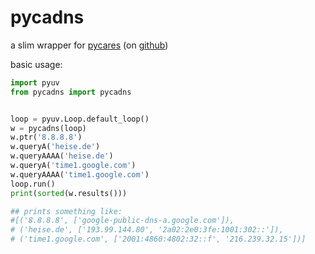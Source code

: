 pycadns
=======

a slim wrapper for [pycares](https://crate.io/packages/pycares/) (on [github](https://github.com/saghul/pycares))

basic usage:
```python
import pyuv
from pycadns import pycadns


loop = pyuv.Loop.default_loop()
w = pycadns(loop)
w.ptr('8.8.8.8')
w.queryA('heise.de')
w.queryAAAA('heise.de')
w.queryA('time1.google.com')
w.queryAAAA('time1.google.com')
loop.run()
print(sorted(w.results()))

## prints something like:
#[('8.8.8.8', ['google-public-dns-a.google.com']),
# ('heise.de', ['193.99.144.80', '2a02:2e0:3fe:1001:302::']),
# ('time1.google.com', ['2001:4860:4802:32::f', '216.239.32.15'])]
```
